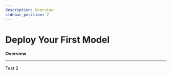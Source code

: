 ```yaml
---
description: Overview
sidebar_position: 2
---
```


# Deploy Your First Model

**Overview**
<hr />


Test 2